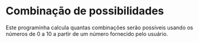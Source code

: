 # Combinação de possibilidades

Este programinha calcula quantas combinações serão possíveis usando os números de 0 a 10 a partir de um número fornecido pelo usuário.
